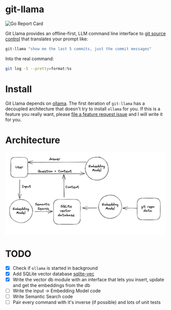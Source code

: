 # git-llama

![Go Report Card](https://goreportcard.com/badge/github.com/tlehman/git-llama)

Git Llama provides an offline-first, LLM command line interface to [git source control](https://git-scm.com/) that translates your prompt like:

```sh
git-llama "show me the last 5 commits, just the commit messages"
```

Into the real command:
```sh
git log -5 --pretty=format:%s
```

# Install
Git Llama depends on [ollama](https://github.com/ollama/ollama).
The first iteration of `git-llama` has a decoupled architecture
that doesn't try to install `ollama` for you. If this is a feature
you really want, please
[file a feature request issue](https://github.com/tlehman/git-llama/issues)
and I will write it for you.

# Architecture
![git llama architecture](./architecture.png)

# TODO
- [x] Check if `ollama` is started in background
- [x] Add SQLite vector database [sqlite-vec](https://github.com/asg017/sqlite-vec)
- [x] Write the vector db module with an interface that lets you insert, update and get the embeddings from the db
- [ ] Write the input -> Embedding Model code
- [ ] Write Semantic Search code
- [ ] Pair every command with it's inverse (if possible) and lots of unit tests
